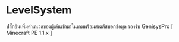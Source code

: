 # LevelSystem
ปลั๊กอินเพิ่มค่าเลเวลของผู้เล่นเข้ามาในเกมพร้อมสเตตัสบอกข้อมูล รองรับ GenisysPro [ Minecraft PE 1.1.x ]
